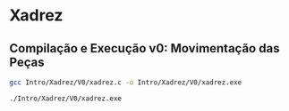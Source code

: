 # Xadrez

## Compilação e Execução v0: Movimentação das Peças

```bash
gcc Intro/Xadrez/V0/xadrez.c -o Intro/Xadrez/V0/xadrez.exe
```

```bash
./Intro/Xadrez/V0/xadrez.exe
```


